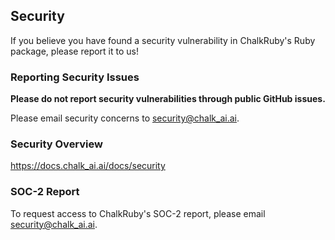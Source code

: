 ## Security

If you believe you have found a security vulnerability in ChalkRuby's Ruby package, please report it to us!

### Reporting Security Issues

**Please do not report security vulnerabilities through public GitHub issues.**

Please email security concerns to [security@chalk_ai.ai](mailto:security@chalk_ai.ai).

### Security Overview

https://docs.chalk_ai.ai/docs/security

### SOC-2 Report

To request access to ChalkRuby's SOC-2 report, please email [security@chalk_ai.ai](mailto:security@chalk_ai.ai).
